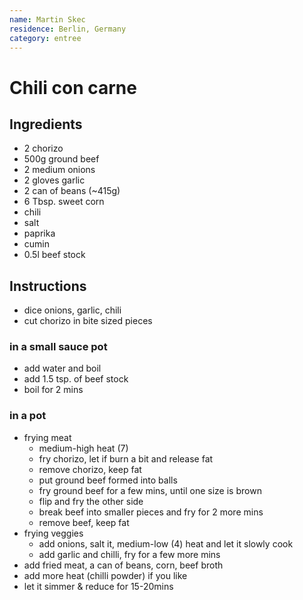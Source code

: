```yaml
---
name: Martin Skec
residence: Berlin, Germany
category: entree
---
```


# Chili con carne

## Ingredients 
* 2 chorizo
* 500g ground beef
* 2 medium onions
* 2 gloves garlic
* 2 can of beans (~415g)
* 6 Tbsp. sweet corn
* chili
* salt
* paprika
* cumin
* 0.5l beef stock

## Instructions
* dice onions, garlic, chili
* cut chorizo in bite sized pieces

### in a small sauce pot
* add water and boil
* add 1.5 tsp. of beef stock
* boil for 2 mins
### in a pot
* frying meat
	* medium-high heat (7)
	* fry chorizo, let if burn a bit and release fat
	* remove chorizo, keep fat
	* put ground beef formed into balls
	* fry ground beef for a few mins, until one size is brown
	* flip and fry the other side
	* break beef into smaller pieces and fry for 2 more mins
	* remove beef, keep fat
* frying veggies
	* add onions, salt it, medium-low (4) heat and let it slowly cook
	* add garlic and chilli, fry for a few more mins
* add fried meat, a can of beans, corn, beef broth
* add more heat (chilli powder) if you like
* let it simmer & reduce for 15-20mins
